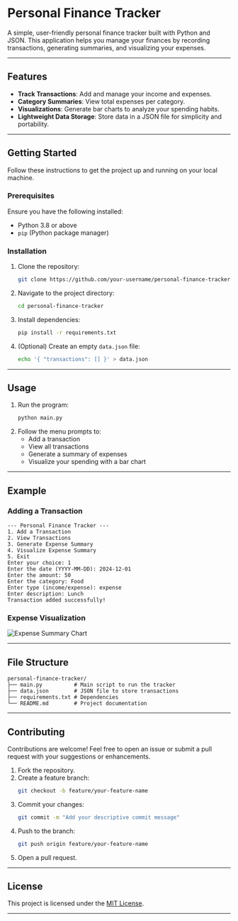 # Personal Finance Tracker

A simple, user-friendly personal finance tracker built with Python and JSON. This application helps you manage your finances by recording transactions, generating summaries, and visualizing your expenses. 

---

## Features

- **Track Transactions**: Add and manage your income and expenses.
- **Category Summaries**: View total expenses per category.
- **Visualizations**: Generate bar charts to analyze your spending habits.
- **Lightweight Data Storage**: Store data in a JSON file for simplicity and portability.

---

## Getting Started

Follow these instructions to get the project up and running on your local machine.

### Prerequisites

Ensure you have the following installed:

- Python 3.8 or above
- `pip` (Python package manager)

### Installation

1. Clone the repository:
    ```bash
    git clone https://github.com/your-username/personal-finance-tracker.git
    ```
2. Navigate to the project directory:
    ```bash
    cd personal-finance-tracker
    ```
3. Install dependencies:
    ```bash
    pip install -r requirements.txt
    ```

4. (Optional) Create an empty `data.json` file:
    ```bash
    echo '{ "transactions": [] }' > data.json
    ```

---

## Usage

1. Run the program:
    ```bash
    python main.py
    ```
2. Follow the menu prompts to:
    - Add a transaction
    - View all transactions
    - Generate a summary of expenses
    - Visualize your spending with a bar chart

---

## Example

### Adding a Transaction

```plaintext
--- Personal Finance Tracker ---
1. Add a Transaction
2. View Transactions
3. Generate Expense Summary
4. Visualize Expense Summary
5. Exit
Enter your choice: 1
Enter the date (YYYY-MM-DD): 2024-12-01
Enter the amount: 50
Enter the category: Food
Enter type (income/expense): expense
Enter description: Lunch
Transaction added successfully!
```

### Expense Visualization

![Expense Summary Chart](example_chart.png)

---

## File Structure

```plaintext
personal-finance-tracker/
├── main.py          # Main script to run the tracker
├── data.json        # JSON file to store transactions
├── requirements.txt # Dependencies
└── README.md        # Project documentation
```

---

## Contributing

Contributions are welcome! Feel free to open an issue or submit a pull request with your suggestions or enhancements.

1. Fork the repository.
2. Create a feature branch:
    ```bash
    git checkout -b feature/your-feature-name
    ```
3. Commit your changes:
    ```bash
    git commit -m "Add your descriptive commit message"
    ```
4. Push to the branch:
    ```bash
    git push origin feature/your-feature-name
    ```
5. Open a pull request.

---

## License

This project is licensed under the [MIT License](LICENSE).

---
